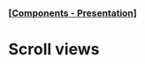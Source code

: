### [[Components - Presentation](./translated-human-interface-guidelines-markdown/components/presentation.md)]  
  
# **Scroll views**  

